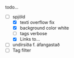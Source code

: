 todo...

- [ ] spjöld
  - [x] texti overflow fix
  - [x] background color white
  - [ ] tags verbose
  - [x] Links to...
- [ ] undirsíða f. áfangastað
- [ ] Tag filter